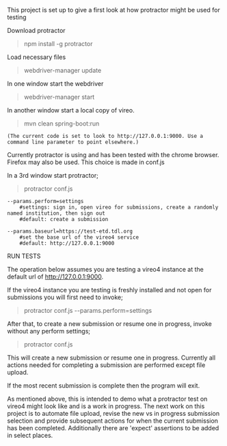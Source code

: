 This project is set up to give a first look at how protractor might be used for testing 


Download protractor

> npm install -g protractor


Load necessary files

> webdriver-manager update


In one window start the webdriver

> webdriver-manager start


In another window start a local copy of vireo.

> mvn clean spring-boot:run 

	(The current code is set to look to http://127.0.0.1:9000. Use a command line parameter to point elsewhere.)


Currently protractor is using and has been tested with the chrome browser.  Firefox may also be used.  This choice is made in conf.js


In a 3rd window start protractor;
> protractor conf.js

	--params.perform=settings
		#settings: sign in, open vireo for submissions, create a randomly named institution, then sign out
		#default: create a submission

	--params.baseurl=https://test-etd.tdl.org
		#set the base url of the vireo4 service
		#default: http://127.0.0.1:9000


RUN TESTS

The operation below assumes you are testing a vireo4 instance at the default url of http://127.0.0.1:9000.

If the vireo4 instance you are testing is freshly installed and not open for submissions you will first need to invoke;

> protractor conf.js --params.perform=settings


After that, to create a new submission or resume one in progress, invoke without any perform settings;

> protractor conf.js

This will create a new submission or resume one in progress.  Currently all actions needed for completing a submission
are performed except file upload.

If the most recent submission is complete then the program will exit.

As mentioned above, this is intended to demo what a protractor test on vireo4 might look like and is a work in progress.
The next work on this project is to automate file upload, revise the new vs in progress submission selection
and provide subsequent actions for when the current submission has been completed.  Additionally there are 'expect' assertions
to be added in select places.
 








